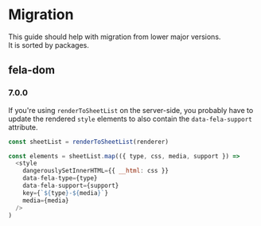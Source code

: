 # Migration

This guide should help with migration from lower major versions.<br>
It is sorted by packages.

## fela-dom

### 7.0.0
If you're using `renderToSheetList` on the server-side, you probably have to update the rendered `style` elements to also contain the `data-fela-support` attribute.

```javascript 
const sheetList = renderToSheetList(renderer)

const elements = sheetList.map(({ type, css, media, support }) =>
  <style
    dangerouslySetInnerHTML={{ __html: css }}
    data-fela-type={type}
    data-fela-support={support}
    key={`${type}-${media}`}
    media={media}
  />
)
```